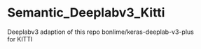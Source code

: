 # Semantic_Deeplabv3_Kitti
Deeplabv3  adaption of this repo bonlime/keras-deeplab-v3-plus  
for KITTI
